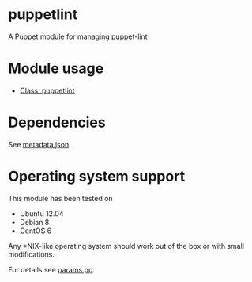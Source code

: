 # puppetlint

A Puppet module for managing puppet-lint

# Module usage

* [Class: puppetlint](manifests/init.pp)

# Dependencies

See [metadata.json](metadata.json).

# Operating system support

This module has been tested on

* Ubuntu 12.04
* Debian 8
* CentOS 6

Any *NIX-like operating system should work out of the box or with small 
modifications.

For details see [params.pp](manifests/params.pp).
